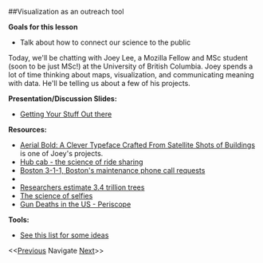 ##Visualization as an outreach tool

**Goals for this lesson**

* Talk about how to connect our science to the public

Today, we'll be chatting with Joey Lee, a Mozilla Fellow and MSc student (soon to be just MSc!) at the University of British Columbia. Joey spends a lot of time thinking about maps, visualization, and communicating meaning with data. He'll be telling us about a few of his projects.

**Presentation/Discussion Slides:**

* [Getting Your Stuff Out there](https://docs.google.com/presentation/d/1m0SxN0Fp0heGqH2QNnJcsSi323ulJQaw7Ztu8y2kp0c/edit?usp=sharing)


**Resources:**

* [Aerial Bold: A Clever Typeface Crafted From Satellite Shots of Buildings](http://www.wired.com/2016/03/aerial-bold-clever-typeface-crafted-satellite-shots-buildings/) is one of Joey's projects.
* [Hub cab - the science of ride sharing](http://hub.cab/)
* [Boston 3-1-1, Boston's maintenance phone call requests](http://senseable.mit.edu/bos311/)
* 
* [Researchers estimate 3.4 trillion trees](http://www.nature.com/news/global-count-reaches-3-trillion-trees-1.18287)
* [The science of selfies](http://selfiecity.net/)
* [Gun Deaths in the US - Periscope](http://guns.periscopic.com/)

**Tools:**

* [See this list for some ideas](http://blogs.ubc.ca/advancedcartography/resources/)


<<[Previous](https://github.com/cbahlai/OSRR_course/blob/master/18_plotting_with_ggplot2.md)  Navigate [Next](https://github.com/cbahlai/OSRR_course/blob/master/20_non-manuscript_research_products.md)>>

